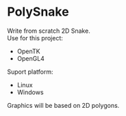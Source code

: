 # PolySnake

Write from scratch 2D Snake.<br>
Use for this project:
- OpenTK 
- OpenGL4

Suport platform:
- Linux
- Windows

Graphics will be based on 2D polygons.
